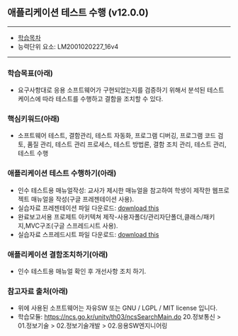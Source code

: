 ## 애플리케이션 테스트 수행 (v12.0.0)
 
---

- [학습목차](https://github.com/miniplugin/human)
- 능력단위 요소: LM2001020227_16v4

---

### 학습목표(아래)
- 요구사항대로 응용 소프트웨어가 구현되었는지를 검증하기 위해서 분석된 테스트 케이스에 따라 테스트를 수행하고 결함을 조치할 수 있다.

### 핵심키워드(아래)
- 소프트웨어 테스트, 결함관리, 테스트 자동화, 프로그램 디버깅, 프로그램 코드 검토, 품질 관리,
테스트 관리 프로세스, 테스트 방법론, 결함 조치 관리, 테스트 관리, 테스트 수행

### 애플리케이션 테스트 수행하기(아래)
- 인수 테스트용 매뉴얼작성: 교사가 제시한 매뉴얼을 참고하여 학생이 제작한 웹프로젝트 매뉴얼을 작성(구글 프레젠테이션 사용).
- 실습자료 프레젠테이션 파일 다운로드: [download this](git_img/oracle_xe.dmd) 
- 완료보고서용 프로제트 아키텍쳐 제작-사용자폴더/관리자단폴더,클래스/패키지,MVC구조(구글 스프레드시트 사용).
- 실습자료 스프레드시트 파일 다운로드: [download this](git_img/edu_oracle.sql)

### 애플리케이션 결함조치하기(아래)
- 인수 테스트용 매뉴얼 확인 후 개선사항 조치 하기.

### 참고자료 출처(아래)
- 위에 사용된 소프트웨어는 자유SW 또는 GNU / LGPL / MIT license 입니다.
- 학습모듈: https://ncs.go.kr/unity/th03/ncsSearchMain.do 20.정보통신 > 01.정보기술 > 02.정보기술개발 > 02.응용SW엔지니어링